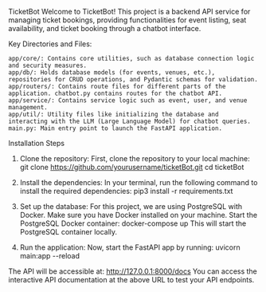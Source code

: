 TicketBot 
Welcome to TicketBot! This project is a backend API service for managing ticket bookings, providing functionalities for event listing, seat availability, and ticket booking through a chatbot interface.

Key Directories and Files:

    app/core/: Contains core utilities, such as database connection logic and security measures.
    app/db/: Holds database models (for events, venues, etc.), repositories for CRUD operations, and Pydantic schemas for validation.
    app/routers/: Contains route files for different parts of the application. chatbot.py contains routes for the chatbot API.
    app/service/: Contains service logic such as event, user, and venue management.
    app/util/: Utility files like initializing the database and interacting with the LLM (Large Language Model) for chatbot queries.
    main.py: Main entry point to launch the FastAPI application.

Installation Steps

1. Clone the repository:
First, clone the repository to your local machine:
  git clone https://github.com/yourusername/ticketBot.git
  cd ticketBot

2. Install the dependencies:
In your terminal, run the following command to install the required dependencies:
  pip3 install -r requirements.txt

3. Set up the database:
For this project, we are using PostgreSQL with Docker. Make sure you have Docker installed on your machine.
Start the PostgreSQL Docker container:
  docker-compose up
This will start the PostgreSQL container locally.

5. Run the application:
Now, start the FastAPI app by running:
  uvicorn main:app --reload

The API will be accessible at:
  http://127.0.0.1:8000/docs
You can access the interactive API documentation at the above URL to test your API endpoints.
